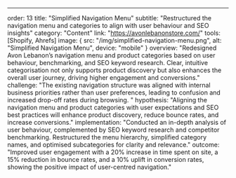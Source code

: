 ---
order: 13
title: "Simplified Navigation Menu"
subtitle: "Restructured the navigation menu and categories to align with user behaviour and SEO insights"
category: "Content"
link: "https://avonlebanonstore.com/"
tools: [Shopify, Ahrefs]
image: {
    src: "/img/simplified-navigation-menu.png",
    alt: "Simplified Navigation Menu",
    device: "mobile"
}
overview: "Redesigned Avon Lebanon’s navigation menu and product categories based on user behaviour, benchmarking, and SEO keyword research. Clear, intuitive categorisation not only supports product discovery but also enhances the overall user journey, driving higher engagement and conversions."
challenge: "The existing navigation structure was aligned with internal business priorities rather than user preferences, leading to confusion and increased drop-off rates during browsing.
"
hypothesis: "Aligning the navigation menu and product categories with user expectations and SEO best practices will enhance product discovery, reduce bounce rates, and increase conversions."
implementation: "Conducted an in-depth analysis of user behaviour, complemented by SEO keyword research and competitor benchmarking. Restructured the menu hierarchy, simplified category names, and optimised subcategories for clarity and relevance."
outcome: "Improved user engagement with a 20% increase in time spent on site, a 15% reduction in bounce rates, and a 10% uplift in conversion rates, showing the positive impact of user-centred navigation."